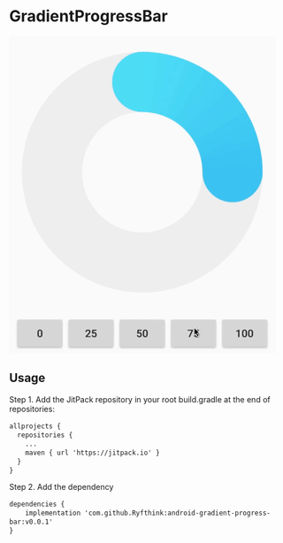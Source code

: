 # GradientProgressBar

![](./arts/preview.gif)

## Usage

Step 1. Add the JitPack repository in your root build.gradle at the end of repositories:

```
allprojects {
  repositories {
    ...
    maven { url 'https://jitpack.io' }
  }
}
```
  
Step 2. Add the dependency

```
dependencies {
    implementation 'com.github.Ryfthink:android-gradient-progress-bar:v0.0.1'
}
```